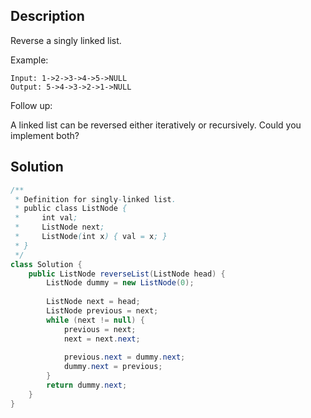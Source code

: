 ## Description

Reverse a singly linked list.

Example:
```
Input: 1->2->3->4->5->NULL
Output: 5->4->3->2->1->NULL
```
Follow up:

A linked list can be reversed either iteratively or recursively. Could you implement both?

## Solution

```java
/**
 * Definition for singly-linked list.
 * public class ListNode {
 *     int val;
 *     ListNode next;
 *     ListNode(int x) { val = x; }
 * }
 */
class Solution {
    public ListNode reverseList(ListNode head) {
        ListNode dummy = new ListNode(0);
        
        ListNode next = head;
        ListNode previous = next;
        while (next != null) {
            previous = next;
            next = next.next;
            
            previous.next = dummy.next;
            dummy.next = previous;
        }
        return dummy.next;
    }
}
```
